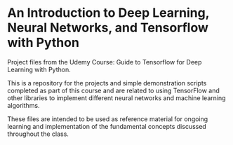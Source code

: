 # An Introduction to Deep Learning, Neural Networks, and Tensorflow with Python
Project files from the Udemy Course: Guide to Tensorflow for Deep Learning with Python.

This is a repository for the projects and simple demonstration scripts completed as part of this course and are related to using TensorFlow and other libraries to implement different neural networks and machine learning algorithms.

These files are intended to be used as reference material for ongoing learning and implementation of the fundamental concepts discussed throughout the class.
